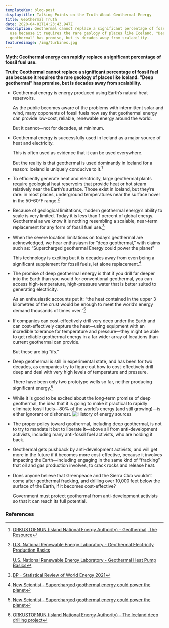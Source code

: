 ```yaml
---
templateKey: blog-post
displaytitle: Talking Points on the Truth About Geothermal Energy
title: Geothermal Truth
date: 2020-04-02T14:23:43.947Z
description: Geothermal cannot replace a significant percentage of fossil fuel
  use because it requires the rare geology of places like Iceland. "Deep
  geothermal" has promise, but is decades away from scalability.
featuredimage: /img/turbines.jpg
---
```

**Myth: Geothermal energy can rapidly replace a significant percentage of fossil fuel use.**

**Truth: Geothermal cannot replace a significant percentage of fossil fuel use because it requires the rare geology of places like Iceland. "Deep geothermal" has promise, but is decades away from scalability.**

- ​​Geothermal energy is energy produced using Earth’s natural heat reservoirs.

    As the public becomes aware of the problems with intermittent solar and wind, many opponents of fossil fuels now say that geothermal energy can provide low-cost, reliable, renewable energy around the world.

    But it cannot—not for decades, at minimum.

- Geothermal energy is successfully used in Iceland as a major source of heat and electricity.

    This is often used as evidence that it can be used everywhere.

    But the reality is that geothermal is used dominantly in Iceland for a reason: Iceland is uniquely conducive to it.[^1]

- To efficiently generate heat and electricity, large geothermal plants require geological heat reservoirs that provide heat or hot steam relatively near the Earth’s surface. Those exist in Iceland, but they’re rare: in most places, underground temperatures near the surface hover in the 50–60°F range.[^2]

- Because of geological limitations, modern geothermal energy’s ability to scale is very limited. Today it is less than 1 percent of global energy. Geothermal as we know it is nothing resembling a scalable, near-term replacement for any form of fossil fuel use.[^3]

- When the severe location limitations on today’s geothermal are acknowledged, we hear enthusiasm for “deep geothermal,” with claims such as: “Supercharged geothermal Energy could power the planet”

    This technology is exciting but it is decades away from even being a significant supplement for fossil fuels, let alone replacement.[^4]

- The promise of deep geothermal energy is that if you drill far deeper into the Earth than you would for conventional geothermal, you can access high-temperature, high-pressure water that is better suited to generating electricity.

    As an enthusiastic accounts put it: “the heat contained in the upper 3 kilometres of the crust would be enough to meet the world’s energy demand thousands of times over.”[^5]

- If companies can cost-effectively drill very deep under the Earth and can cost-effectively capture the heat—using equipment with an incredible tolerance for temperature and pressure—they might be able to get reliable geothermal energy in a far wider array of locations than current geothermal can provide.

    But these are big “ifs.”

- Deep geothermal is still in experimental state, and has been for two decades, as companies try to figure out how to cost-effectively drill deep and deal with very high levels of temperature and pressure.

    There have been only two prototype wells so far, neither producing significant energy.[^6]

- While it is good to be excited about the long-term promise of deep geothermal, the idea that it is going to make it practical to rapidly eliminate fossil fuels—80% of the world’s energy (and still growing)—is either ignorant or dishonest.
![History of energy sources](/img/art-c-only-fossil-fuels-provide-low-cost-on-demand-versatile-global-scale-energy.png)

- The proper policy toward geothermal, including deep geothermal, is not to try to mandate it but to liberate it—above all from anti-development activists, including many anti-fossil fuel activists, who are holding it back.

- Geothermal gets pushback by anti-development activists, and will get more in the future if it becomes more cost-effective, because it involves impacting the Earth—including engaging in the same kind of “fracking” that oil and gas production involves, to crack rocks and release heat.

- Does anyone believe that Greenpeace and the Sierra Club wouldn’t come after geothermal fracking, and drilling over 10,000 feet below the surface of the Earth, if it becomes cost-effective?

    Government must protect geothermal from anti-development activists so that it can reach its full potential.


### References

[^1]: [ORKUSTOFNUN (Island National Energy Authority) - Geothermal, The Resource](https://nea.is/geothermal/the-resource/)

[^2]:
    [U.S. National Renewable Energy Laboratory - Geothermal Electricity Production Basics](https://www.nrel.gov/research/re-geo-elec-production.html)

    [U.S. National Renewable Energy Laboratory - Geothermal Heat Pump Basics](https://www.nrel.gov/research/re-geo-heat-pumps.html)

[^3]: [BP - Statistical Review of World Energy 2021](https://www.bp.com/en/global/corporate/energy-economics/statistical-review-of-world-energy.html)

[^4]: [New Scientist - Supercharged geothermal energy could power the planet](https://www.newscientist.com/article/mg24032000-300-supercharged-geothermal-energy-could-power-the-planet/)

[^5]: [
New Scientist - Supercharged geothermal energy could power the planet](https://www.newscientist.com/article/mg24032000-300-supercharged-geothermal-energy-could-power-the-planet/)

[^6]: [ORKUSTOFNUN (Island National Energy Authority) - The Iceland deep drilling project](https://nea.is/geothermal/the-iceland-deep-drilling-project/)
    
